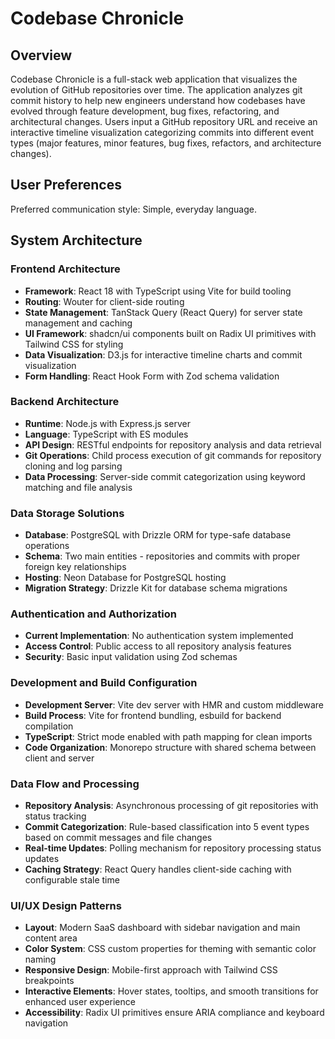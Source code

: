 # Codebase Chronicle

## Overview

Codebase Chronicle is a full-stack web application that visualizes the evolution of GitHub repositories over time. The application analyzes git commit history to help new engineers understand how codebases have evolved through feature development, bug fixes, refactoring, and architectural changes. Users input a GitHub repository URL and receive an interactive timeline visualization categorizing commits into different event types (major features, minor features, bug fixes, refactors, and architecture changes).

## User Preferences

Preferred communication style: Simple, everyday language.

## System Architecture

### Frontend Architecture
- **Framework**: React 18 with TypeScript using Vite for build tooling
- **Routing**: Wouter for client-side routing
- **State Management**: TanStack Query (React Query) for server state management and caching
- **UI Framework**: shadcn/ui components built on Radix UI primitives with Tailwind CSS for styling
- **Data Visualization**: D3.js for interactive timeline charts and commit visualization
- **Form Handling**: React Hook Form with Zod schema validation

### Backend Architecture
- **Runtime**: Node.js with Express.js server
- **Language**: TypeScript with ES modules
- **API Design**: RESTful endpoints for repository analysis and data retrieval
- **Git Operations**: Child process execution of git commands for repository cloning and log parsing
- **Data Processing**: Server-side commit categorization using keyword matching and file analysis

### Data Storage Solutions
- **Database**: PostgreSQL with Drizzle ORM for type-safe database operations
- **Schema**: Two main entities - repositories and commits with proper foreign key relationships
- **Hosting**: Neon Database for PostgreSQL hosting
- **Migration Strategy**: Drizzle Kit for database schema migrations

### Authentication and Authorization
- **Current Implementation**: No authentication system implemented
- **Access Control**: Public access to all repository analysis features
- **Security**: Basic input validation using Zod schemas

### Development and Build Configuration
- **Development Server**: Vite dev server with HMR and custom middleware
- **Build Process**: Vite for frontend bundling, esbuild for backend compilation
- **TypeScript**: Strict mode enabled with path mapping for clean imports
- **Code Organization**: Monorepo structure with shared schema between client and server

### Data Flow and Processing
- **Repository Analysis**: Asynchronous processing of git repositories with status tracking
- **Commit Categorization**: Rule-based classification into 5 event types based on commit messages and file changes
- **Real-time Updates**: Polling mechanism for repository processing status updates
- **Caching Strategy**: React Query handles client-side caching with configurable stale time

### UI/UX Design Patterns
- **Layout**: Modern SaaS dashboard with sidebar navigation and main content area
- **Color System**: CSS custom properties for theming with semantic color naming
- **Responsive Design**: Mobile-first approach with Tailwind CSS breakpoints
- **Interactive Elements**: Hover states, tooltips, and smooth transitions for enhanced user experience
- **Accessibility**: Radix UI primitives ensure ARIA compliance and keyboard navigation